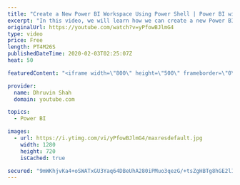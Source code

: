 ```yaml
---
title: "Create a New Power BI Workspace Using Power Shell | Power BI with PowerShell"
excerpt: "In this video, we will learn how we can create a new Power BI Workspace using PowerShell.  Power BI Powershell provides us the flexibility to create a new Workspace by running just one single command. Once we create the Power BI Workspace, we can also add a description of the Workspace using the Power"
originalUrl: https://youtube.com/watch?v=yPfowBJlmG4
type: video
price: Free
length: PT4M26S
publishedDateTime: 2020-02-03T02:25:07Z
heat: 50

featuredContent: "<iframe width=\"800\" height=\"500\" frameborder=\"0\" src=\"https://www.youtube.com/embed/yPfowBJlmG4\" allow=\"accelerometer; autoplay; encrypted-media; gyroscope; picture-in-picture\" allowfullscreen></iframe>"

provider:
  name: Dhruvin Shah
  domain: youtube.com

topics:
  - Power BI

images:
  - url: https://i.ytimg.com/vi/yPfowBJlmG4/maxresdefault.jpg
    width: 1280
    height: 720
    isCached: true

secured: "9mWKhjvKa4+oSWATxGU3Yaq64DBeUhA280iPMuo3qezG/+tsZgHBTg8hGE2lIJDVaYIYzSJv2T0GDnVGtA/KfVpJU6zpf63ErHw2OSex3lMl9XGSfn0W9cvZX3SMscWzhTugFxPLGVXGYHxt0ckBcPJzbCK1zoyV6OGkkmvEMmgNp8BMeXjqMYXVNgPZCRil2FpmZIX78OdMha/PCnu5+jFljQl17MxLfuDDyQt4kHRNtmrH/sWjctLX+SACSoqFSUbjhCJ6EXmLK6WhxIQ5gZbSnc3cjI72WTDIT8f24gs0fdRKE+yLKQfNhbOnzypf9X+P/+OEV3LXk9jc++/gp5xbpo5Usrnpf293xajfktThZKr+0xcqCvIbpA/6/TsHSay275EPYMV2dQiJN7PIsyOWWP4Uc7MQiwHyv/j0Tvs=;4da7QuZ5Xs1IM4wPH7oDlQ=="
---
```


